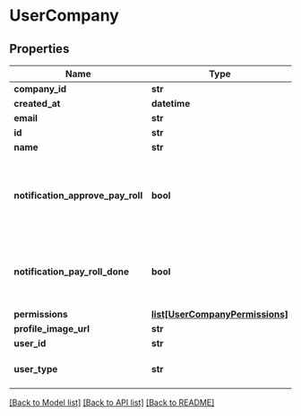 # UserCompany

## Properties
Name | Type | Description | Notes
------------ | ------------- | ------------- | -------------
**company_id** | **str** |  | [optional] 
**created_at** | **datetime** |  | [optional] 
**email** | **str** |  | [optional] 
**id** | **str** |  | [optional] 
**name** | **str** |  | [optional] 
**notification_approve_pay_roll** | **bool** | Should a notification be sent when pay roll is ready to be approved? | 
**notification_pay_roll_done** | **bool** | Should a notification be sent after processing is done? | 
**permissions** | [**list[UserCompanyPermissions]**](UserCompanyPermissions.md) |  | [optional] 
**profile_image_url** | **str** |  | [optional] 
**user_id** | **str** |  | [optional] 
**user_type** | **str** | The user type relation | [optional] 

[[Back to Model list]](../README.md#documentation-for-models) [[Back to API list]](../README.md#documentation-for-api-endpoints) [[Back to README]](../README.md)


